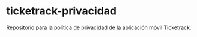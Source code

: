 # ticketrack-privacidad
Repositorio para la política de privacidad de la aplicación móvil Ticketrack.
